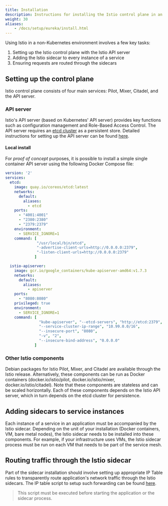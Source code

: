 ```yaml
---
title: Installation
description: Instructions for installing the Istio control plane in an Eureka based environment.
weight: 30
aliases:
    - /docs/setup/eureka/install.html
---
```


Using Istio in a non-Kubernetes environment involves a few key tasks:

1. Setting up the Istio control plane with the Istio API server
1. Adding the Istio sidecar to every instance of a service
1. Ensuring requests are routed through the sidecars

## Setting up the control plane

Istio control plane consists of four main services: Pilot, Mixer, Citadel, and
the API server.

### API server

Istio's API server (based on Kubernetes' API server) provides key functions
such as configuration management and Role-Based Access Control. The API
server requires an
[etcd cluster](https://kubernetes.io/docs/getting-started-guides/scratch/#etcd)
as a persistent store. Detailed instructions for setting up the API server can
be found
[here](https://kubernetes.io/docs/getting-started-guides/scratch/#apiserver-controller-manager-and-scheduler).

#### Local install

For _proof of concept_ purposes, it is possible to install
a simple single container API server using the following Docker Compose file:

```yaml
version: '2'
services:
  etcd:
    image: quay.io/coreos/etcd:latest
    networks:
      default:
        aliases:
          - etcd
    ports:
      - "4001:4001"
      - "2380:2380"
      - "2379:2379"
    environment:
      - SERVICE_IGNORE=1
    command: [
              "/usr/local/bin/etcd",
              "-advertise-client-urls=http://0.0.0.0:2379",
              "-listen-client-urls=http://0.0.0.0:2379"
             ]

  istio-apiserver:
    image: gcr.io/google_containers/kube-apiserver-amd64:v1.7.3
    networks:
      default:
        aliases:
          - apiserver
    ports:
      - "8080:8080"
    privileged: true
    environment:
      - SERVICE_IGNORE=1
    command: [
               "kube-apiserver", "--etcd-servers", "http://etcd:2379",
               "--service-cluster-ip-range", "10.99.0.0/16",
               "--insecure-port", "8080",
               "-v", "2",
               "--insecure-bind-address", "0.0.0.0"
             ]
```

### Other Istio components

Debian packages for Istio Pilot, Mixer, and Citadel are available through the
Istio release. Alternatively, these components can be run as Docker
containers (docker.io/istio/pilot, docker.io/istio/mixer,
docker.io/istio/citadel). Note that these components are stateless and can
be scaled horizontally. Each of these components depends on the Istio API
server, which in turn depends on the etcd cluster for persistence.

## Adding sidecars to service instances

Each instance of a service in an application must be accompanied by the
Istio sidecar. Depending on the unit of your installation (Docker
containers, VM, bare metal nodes), the Istio sidecar needs to be installed
into these components.  For example, if your infrastructure uses VMs, the
Istio sidecar process must be run on each VM that needs to be part of the
service mesh.

## Routing traffic through the Istio sidecar

Part of the sidecar installation should involve setting up appropriate IP
Table rules to transparently route application's network traffic through
the Istio sidecars. The IP table script to setup such forwarding can be
found [here](https://raw.githubusercontent.com/istio/istio/master/tools/deb/istio-iptables.sh).

> This script must be executed before starting the application or
> the sidecar process.
